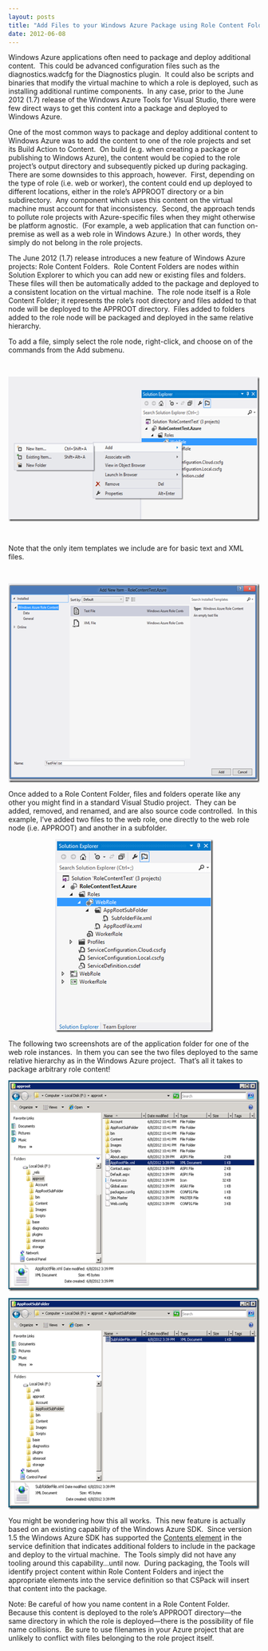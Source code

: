 ```yaml
---
layout: posts
title: "Add Files to your Windows Azure Package using Role Content Folders"
date: 2012-06-08
---
```

<p>Windows Azure applications often need to package and deploy additional content.&#160; This could be advanced configuration files such as the diagnostics.wadcfg for the Diagnostics plugin.&#160; It could also be scripts and binaries that modify the virtual machine to which a role is deployed, such as installing additional runtime components.&#160; In any case, prior to the June 2012 (1.7) release of the Windows Azure Tools for Visual Studio, there were few direct ways to get this content into a package and deployed to Windows Azure.&#160; </p>  <p>One of the most common ways to package and deploy additional content to Windows Azure was to add the content to one of the role projects and set its Build Action to Content.&#160; On build (e.g. when creating a package or publishing to Windows Azure), the content would be copied to the role project’s output directory and subsequently picked up during packaging.&#160; There are some downsides to this approach, however.&#160; First, depending on the type of role (i.e. web or worker), the content could end up deployed to different locations, either in the role’s APPROOT directory or a bin subdirectory.&#160; Any component which uses this content on the virtual machine must account for that inconsistency.&#160; Second, the approach tends to pollute role projects with Azure-specific files when they might otherwise be platform agnostic.&#160; (For example, a web application that can function on-premise as well as a web role in Windows Azure.)&#160; In other words, they simply do not belong in the role projects.</p>  <p>The June 2012 (1.7) release introduces a new feature of Windows Azure projects: Role Content Folders.&#160; Role Content Folders are nodes within Solution Explorer to which you can add new or existing files and folders.&#160; These files will then be automatically added to the package and deployed to a consistent location on the virtual machine.&#160; The role node itself is a Role Content Folder; it represents the role’s root directory and files added to that node will be deployed to the APPROOT directory.&#160; Files added to folders added to the role node will be packaged and deployed in the same relative hierarchy.</p>  <p>To add a file, simply select the role node, right-click, and choose on of the commands from the Add submenu.</p>  <p>&#160;</p>  <p><a href="/assets/posts/6076.AddNewRoleContentItem_3D1EE43D.png"><img title="AddNewRoleContentItem" style="border: 0px currentcolor; margin-right: auto; margin-left: auto; float: none; display: block; background-image: none;" border="0" alt="AddNewRoleContentItem" src="/assets/posts/4403.AddNewRoleContentItem_thumb_2AD61D7B.png" width="572" height="290" /></a></p>  <p>&#160;</p>  <p>Note that the only item templates we include are for basic text and XML files.</p>  <p>&#160;</p>  <p><a href="/assets/posts/1602.AddNewItem_51A433BB.png"><img title="AddNewItem" style="margin-right: auto; margin-left: auto; float: none; display: block; background-image: none;" border="0" alt="AddNewItem" src="/assets/posts/5086.AddNewItem_thumb_1C97A48B.png" width="568" height="399" /></a></p>  <p>Once added to a Role Content Folder, files and folders operate like any other you might find in a standard Visual Studio project.&#160; They can be added, removed, and renamed, and are also source code controlled.&#160; In this example, I’ve added two files to the web role, one directly to the web role node (i.e. APPROOT) and another in a subfolder.</p>  <p><a href="/assets/posts/2671.RoleContentHierarchy_5C618B10.png"><img title="RoleContentHierarchy" style="margin-right: auto; margin-left: auto; float: none; display: block; background-image: none;" border="0" alt="RoleContentHierarchy" src="/assets/posts/5327.RoleContentHierarchy_thumb_6A33D10B.png" width="317" height="387" /></a></p>  <p>The following two screenshots are of the application folder for one of the web role instances.&#160; In them you can see the two files deployed to the same relative hierarchy as in the Windows Azure project.&#160; That’s all it takes to package arbitrary role content!</p>  <p><a href="/assets/posts/7043.AppRootFile_1101E74C.png"><img title="AppRootFile" style="margin-right: auto; margin-left: auto; float: none; display: block; background-image: none;" border="0" alt="AppRootFile" src="/assets/posts/4403.AppRootFile_thumb_707AA799.png" width="558" height="422" /></a></p>  <p><a href="/assets/posts/7140.AppRootSubFolder_30448E1F.png"><img title="AppRootSubFolder" style="margin-right: auto; margin-left: auto; float: none; display: block; background-image: none;" border="0" alt="AppRootSubFolder" src="/assets/posts/1777.AppRootSubFolder_thumb_292551A7.png" width="560" height="423" /></a></p>  <p>You might be wondering how this all works.&#160; This new feature is actually based on an existing capability of the Windows Azure SDK.&#160; Since version 1.5 the Windows Azure SDK has supported the <a href="http://msdn.microsoft.com/en-us/library/windowsazure/gg557553#Contents">Contents element</a> in the service definition that indicates additional folders to include in the package and deploy to the virtual machine.&#160; The Tools simply did not have any tooling around this capability…until now.&#160; During packaging, the Tools will identify project content within Role Content Folders and inject the appropriate elements into the service definition so that CSPack will insert that content into the package.</p>  <p>Note: Be careful of how you name content in a Role Content Folder.&#160; Because this content is deployed to the role’s APPROOT directory—the same directory in which the role is deployed—there is the possibility of file name collisions.&#160; Be sure to use filenames in your Azure project that are unlikely to conflict with files belonging to the role project itself.</p>